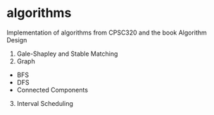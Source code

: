 # algorithms
Implementation of algorithms from CPSC320 and the book Algorithm Design

1. Gale-Shapley and Stable Matching
2. Graph
  * BFS
  * DFS
  * Connected Components
3. Interval Scheduling